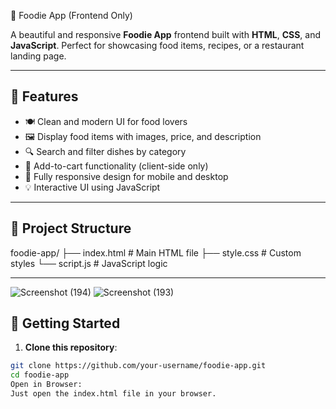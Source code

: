 🍕 Foodie App (Frontend Only)

A beautiful and responsive **Foodie App** frontend built with **HTML**, **CSS**, and **JavaScript**. Perfect for showcasing food items, recipes, or a restaurant landing page.

---

## 🌟 Features

- 🍽️ Clean and modern UI for food lovers
- 🖼️ Display food items with images, price, and description
- 🔍 Search and filter dishes by category
- 🛒 Add-to-cart functionality (client-side only)
- 📱 Fully responsive design for mobile and desktop
- 💡 Interactive UI using JavaScript

---

## 📁 Project Structure

foodie-app/
├── index.html # Main HTML file
├── style.css # Custom styles
└── script.js # JavaScript logic

---

![Screenshot (194)](https://github.com/user-attachments/assets/906ef39e-80e6-4196-bd0e-1131185b704d)
                                      ![Screenshot (193)](https://github.com/user-attachments/assets/7ebaef67-50b8-47a7-b4a5-79032312fc58)
## 🚀 Getting Started

1. **Clone this repository**:
```bash
git clone https://github.com/your-username/foodie-app.git
cd foodie-app
Open in Browser:
Just open the index.html file in your browser.
